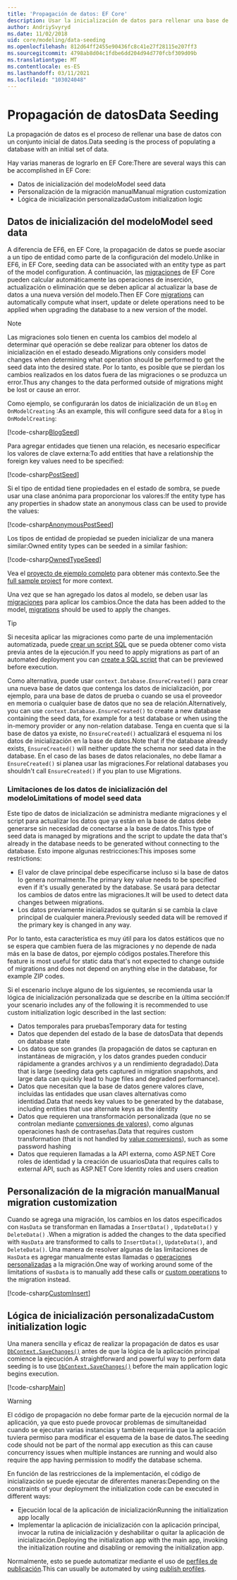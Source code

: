 ```yaml
---
title: 'Propagación de datos: EF Core'
description: Usar la inicialización de datos para rellenar una base de datos con un conjunto inicial de datos mediante Entity Framework Core
author: AndriySvyryd
ms.date: 11/02/2018
uid: core/modeling/data-seeding
ms.openlocfilehash: 812d64ff2455e90436fc8c41e27f28115e207ff3
ms.sourcegitcommit: 4798ab8d04c1fdbe6dd204d94d770fcbf309d09b
ms.translationtype: MT
ms.contentlocale: es-ES
ms.lasthandoff: 03/11/2021
ms.locfileid: "103024048"
---
```

# <a name="data-seeding"></a><span data-ttu-id="379e6-103">Propagación de datos</span><span class="sxs-lookup"><span data-stu-id="379e6-103">Data Seeding</span></span>

<span data-ttu-id="379e6-104">La propagación de datos es el proceso de rellenar una base de datos con un conjunto inicial de datos.</span><span class="sxs-lookup"><span data-stu-id="379e6-104">Data seeding is the process of populating a database with an initial set of data.</span></span>

<span data-ttu-id="379e6-105">Hay varias maneras de lograrlo en EF Core:</span><span class="sxs-lookup"><span data-stu-id="379e6-105">There are several ways this can be accomplished in EF Core:</span></span>

* <span data-ttu-id="379e6-106">Datos de inicialización del modelo</span><span class="sxs-lookup"><span data-stu-id="379e6-106">Model seed data</span></span>
* <span data-ttu-id="379e6-107">Personalización de la migración manual</span><span class="sxs-lookup"><span data-stu-id="379e6-107">Manual migration customization</span></span>
* <span data-ttu-id="379e6-108">Lógica de inicialización personalizada</span><span class="sxs-lookup"><span data-stu-id="379e6-108">Custom initialization logic</span></span>

## <a name="model-seed-data"></a><span data-ttu-id="379e6-109">Datos de inicialización del modelo</span><span class="sxs-lookup"><span data-stu-id="379e6-109">Model seed data</span></span>

<span data-ttu-id="379e6-110">A diferencia de EF6, en EF Core, la propagación de datos se puede asociar a un tipo de entidad como parte de la configuración del modelo.</span><span class="sxs-lookup"><span data-stu-id="379e6-110">Unlike in EF6, in EF Core, seeding data can be associated with an entity type as part of the model configuration.</span></span> <span data-ttu-id="379e6-111">A continuación, las [migraciones](xref:core/managing-schemas/migrations/index) de EF Core pueden calcular automáticamente las operaciones de inserción, actualización o eliminación que se deben aplicar al actualizar la base de datos a una nueva versión del modelo.</span><span class="sxs-lookup"><span data-stu-id="379e6-111">Then EF Core [migrations](xref:core/managing-schemas/migrations/index) can automatically compute what insert, update or delete operations need to be applied when upgrading the database to a new version of the model.</span></span>

> [!NOTE]
> <span data-ttu-id="379e6-112">Las migraciones solo tienen en cuenta los cambios del modelo al determinar qué operación se debe realizar para obtener los datos de inicialización en el estado deseado.</span><span class="sxs-lookup"><span data-stu-id="379e6-112">Migrations only considers model changes when determining what operation should be performed to get the seed data into the desired state.</span></span> <span data-ttu-id="379e6-113">Por lo tanto, es posible que se pierdan los cambios realizados en los datos fuera de las migraciones o se produzca un error.</span><span class="sxs-lookup"><span data-stu-id="379e6-113">Thus any changes to the data performed outside of migrations might be lost or cause an error.</span></span>

<span data-ttu-id="379e6-114">Como ejemplo, se configurarán los datos de inicialización de un `Blog` en `OnModelCreating` :</span><span class="sxs-lookup"><span data-stu-id="379e6-114">As an example, this will configure seed data for a `Blog` in `OnModelCreating`:</span></span>

[!code-csharp[BlogSeed](../../../samples/core/Modeling/DataSeeding/DataSeedingContext.cs?name=BlogSeed)]

<span data-ttu-id="379e6-115">Para agregar entidades que tienen una relación, es necesario especificar los valores de clave externa:</span><span class="sxs-lookup"><span data-stu-id="379e6-115">To add entities that have a relationship the foreign key values need to be specified:</span></span>

[!code-csharp[PostSeed](../../../samples/core/Modeling/DataSeeding/DataSeedingContext.cs?name=PostSeed)]

<span data-ttu-id="379e6-116">Si el tipo de entidad tiene propiedades en el estado de sombra, se puede usar una clase anónima para proporcionar los valores:</span><span class="sxs-lookup"><span data-stu-id="379e6-116">If the entity type has any properties in shadow state an anonymous class can be used to provide the values:</span></span>

[!code-csharp[AnonymousPostSeed](../../../samples/core/Modeling/DataSeeding/DataSeedingContext.cs?name=AnonymousPostSeed)]

<span data-ttu-id="379e6-117">Los tipos de entidad de propiedad se pueden inicializar de una manera similar:</span><span class="sxs-lookup"><span data-stu-id="379e6-117">Owned entity types can be seeded in a similar fashion:</span></span>

[!code-csharp[OwnedTypeSeed](../../../samples/core/Modeling/DataSeeding/DataSeedingContext.cs?name=OwnedTypeSeed)]

<span data-ttu-id="379e6-118">Vea el [proyecto de ejemplo completo](https://github.com/dotnet/EntityFramework.Docs/tree/main/samples/core/Modeling/DataSeeding) para obtener más contexto.</span><span class="sxs-lookup"><span data-stu-id="379e6-118">See the [full sample project](https://github.com/dotnet/EntityFramework.Docs/tree/main/samples/core/Modeling/DataSeeding) for more context.</span></span>

<span data-ttu-id="379e6-119">Una vez que se han agregado los datos al modelo, se deben usar las [migraciones](xref:core/managing-schemas/migrations/index) para aplicar los cambios.</span><span class="sxs-lookup"><span data-stu-id="379e6-119">Once the data has been added to the model, [migrations](xref:core/managing-schemas/migrations/index) should be used to apply the changes.</span></span>

> [!TIP]
> <span data-ttu-id="379e6-120">Si necesita aplicar las migraciones como parte de una implementación automatizada, puede [crear un script SQL](xref:core/managing-schemas/migrations/index#generate-sql-scripts) que se pueda obtener como vista previa antes de la ejecución.</span><span class="sxs-lookup"><span data-stu-id="379e6-120">If you need to apply migrations as part of an automated deployment you can [create a SQL script](xref:core/managing-schemas/migrations/index#generate-sql-scripts) that can be previewed before execution.</span></span>

<span data-ttu-id="379e6-121">Como alternativa, puede usar `context.Database.EnsureCreated()` para crear una nueva base de datos que contenga los datos de inicialización, por ejemplo, para una base de datos de prueba o cuando se usa el proveedor en memoria o cualquier base de datos que no sea de relación.</span><span class="sxs-lookup"><span data-stu-id="379e6-121">Alternatively, you can use `context.Database.EnsureCreated()` to create a new database containing the seed data, for example for a test database or when using the in-memory provider or any non-relation database.</span></span> <span data-ttu-id="379e6-122">Tenga en cuenta que si la base de datos ya existe, no `EnsureCreated()` actualizará el esquema ni los datos de inicialización en la base de datos.</span><span class="sxs-lookup"><span data-stu-id="379e6-122">Note that if the database already exists, `EnsureCreated()` will neither update the schema nor seed data in the database.</span></span> <span data-ttu-id="379e6-123">En el caso de las bases de datos relacionales, no debe llamar a `EnsureCreated()` si planea usar las migraciones.</span><span class="sxs-lookup"><span data-stu-id="379e6-123">For relational databases you shouldn't call `EnsureCreated()` if you plan to use Migrations.</span></span>

### <a name="limitations-of-model-seed-data"></a><span data-ttu-id="379e6-124">Limitaciones de los datos de inicialización del modelo</span><span class="sxs-lookup"><span data-stu-id="379e6-124">Limitations of model seed data</span></span>

<span data-ttu-id="379e6-125">Este tipo de datos de inicialización se administra mediante migraciones y el script para actualizar los datos que ya están en la base de datos debe generarse sin necesidad de conectarse a la base de datos.</span><span class="sxs-lookup"><span data-stu-id="379e6-125">This type of seed data is managed by migrations and the script to update the data that's already in the database needs to be generated without connecting to the database.</span></span> <span data-ttu-id="379e6-126">Esto impone algunas restricciones:</span><span class="sxs-lookup"><span data-stu-id="379e6-126">This imposes some restrictions:</span></span>

* <span data-ttu-id="379e6-127">El valor de clave principal debe especificarse incluso si la base de datos lo genera normalmente.</span><span class="sxs-lookup"><span data-stu-id="379e6-127">The primary key value needs to be specified even if it's usually generated by the database.</span></span> <span data-ttu-id="379e6-128">Se usará para detectar los cambios de datos entre las migraciones.</span><span class="sxs-lookup"><span data-stu-id="379e6-128">It will be used to detect data changes between migrations.</span></span>
* <span data-ttu-id="379e6-129">Los datos previamente inicializados se quitarán si se cambia la clave principal de cualquier manera.</span><span class="sxs-lookup"><span data-stu-id="379e6-129">Previously seeded data will be removed if the primary key is changed in any way.</span></span>

<span data-ttu-id="379e6-130">Por lo tanto, esta característica es muy útil para los datos estáticos que no se espera que cambien fuera de las migraciones y no depende de nada más en la base de datos, por ejemplo códigos postales.</span><span class="sxs-lookup"><span data-stu-id="379e6-130">Therefore this feature is most useful for static data that's not expected to change outside of migrations and does not depend on anything else in the database, for example ZIP codes.</span></span>

<span data-ttu-id="379e6-131">Si el escenario incluye alguno de los siguientes, se recomienda usar la lógica de inicialización personalizada que se describe en la última sección:</span><span class="sxs-lookup"><span data-stu-id="379e6-131">If your scenario includes any of the following it is recommended to use custom initialization logic described in the last section:</span></span>

* <span data-ttu-id="379e6-132">Datos temporales para pruebas</span><span class="sxs-lookup"><span data-stu-id="379e6-132">Temporary data for testing</span></span>
* <span data-ttu-id="379e6-133">Datos que dependen del estado de la base de datos</span><span class="sxs-lookup"><span data-stu-id="379e6-133">Data that depends on database state</span></span>
* <span data-ttu-id="379e6-134">Los datos que son grandes (la propagación de datos se capturan en instantáneas de migración, y los datos grandes pueden conducir rápidamente a grandes archivos y a un rendimiento degradado).</span><span class="sxs-lookup"><span data-stu-id="379e6-134">Data that is large (seeding data gets captured in migration snapshots, and large data can quickly lead to huge files and degraded performance).</span></span>
* <span data-ttu-id="379e6-135">Datos que necesitan que la base de datos genere valores clave, incluidas las entidades que usan claves alternativas como identidad.</span><span class="sxs-lookup"><span data-stu-id="379e6-135">Data that needs key values to be generated by the database, including entities that use alternate keys as the identity</span></span>
* <span data-ttu-id="379e6-136">Datos que requieren una transformación personalizada (que no se controlan mediante [conversiones de valores](xref:core/modeling/value-conversions)), como algunas operaciones hash de contraseñas.</span><span class="sxs-lookup"><span data-stu-id="379e6-136">Data that requires custom transformation (that is not handled by [value conversions](xref:core/modeling/value-conversions)), such as some password hashing</span></span>
* <span data-ttu-id="379e6-137">Datos que requieren llamadas a la API externa, como ASP.NET Core roles de identidad y la creación de usuarios</span><span class="sxs-lookup"><span data-stu-id="379e6-137">Data that requires calls to external API, such as ASP.NET Core Identity roles and users creation</span></span>

## <a name="manual-migration-customization"></a><span data-ttu-id="379e6-138">Personalización de la migración manual</span><span class="sxs-lookup"><span data-stu-id="379e6-138">Manual migration customization</span></span>

<span data-ttu-id="379e6-139">Cuando se agrega una migración, los cambios en los datos especificados con `HasData` se transforman en llamadas a `InsertData()` , `UpdateData()` y `DeleteData()` .</span><span class="sxs-lookup"><span data-stu-id="379e6-139">When a migration is added the changes to the data specified with `HasData` are transformed to calls to `InsertData()`, `UpdateData()`, and `DeleteData()`.</span></span> <span data-ttu-id="379e6-140">Una manera de resolver algunas de las limitaciones de `HasData` es agregar manualmente estas llamadas o [operaciones personalizadas](xref:core/managing-schemas/migrations/operations) a la migración.</span><span class="sxs-lookup"><span data-stu-id="379e6-140">One way of working around some of the limitations of `HasData` is to manually add these calls or [custom operations](xref:core/managing-schemas/migrations/operations) to the migration instead.</span></span>

[!code-csharp[CustomInsert](../../../samples/core/Modeling/DataSeeding/Migrations/20181102235626_Initial.cs?name=CustomInsert)]

## <a name="custom-initialization-logic"></a><span data-ttu-id="379e6-141">Lógica de inicialización personalizada</span><span class="sxs-lookup"><span data-stu-id="379e6-141">Custom initialization logic</span></span>

<span data-ttu-id="379e6-142">Una manera sencilla y eficaz de realizar la propagación de datos es usar [`DbContext.SaveChanges()`](xref:core/saving/index) antes de que la lógica de la aplicación principal comience la ejecución.</span><span class="sxs-lookup"><span data-stu-id="379e6-142">A straightforward and powerful way to perform data seeding is to use [`DbContext.SaveChanges()`](xref:core/saving/index) before the main application logic begins execution.</span></span>

[!code-csharp[Main](../../../samples/core/Modeling/DataSeeding/Program.cs?name=CustomSeeding)]

> [!WARNING]
> <span data-ttu-id="379e6-143">El código de propagación no debe formar parte de la ejecución normal de la aplicación, ya que esto puede provocar problemas de simultaneidad cuando se ejecutan varias instancias y también requeriría que la aplicación tuviera permiso para modificar el esquema de la base de datos.</span><span class="sxs-lookup"><span data-stu-id="379e6-143">The seeding code should not be part of the normal app execution as this can cause concurrency issues when multiple instances are running and would also require the app having permission to modify the database schema.</span></span>

<span data-ttu-id="379e6-144">En función de las restricciones de la implementación, el código de inicialización se puede ejecutar de diferentes maneras:</span><span class="sxs-lookup"><span data-stu-id="379e6-144">Depending on the constraints of your deployment the initialization code can be executed in different ways:</span></span>

* <span data-ttu-id="379e6-145">Ejecución local de la aplicación de inicialización</span><span class="sxs-lookup"><span data-stu-id="379e6-145">Running the initialization app locally</span></span>
* <span data-ttu-id="379e6-146">Implementar la aplicación de inicialización con la aplicación principal, invocar la rutina de inicialización y deshabilitar o quitar la aplicación de inicialización.</span><span class="sxs-lookup"><span data-stu-id="379e6-146">Deploying the initialization app with the main app, invoking the initialization routine and disabling or removing the initialization app.</span></span>

<span data-ttu-id="379e6-147">Normalmente, esto se puede automatizar mediante el uso de [perfiles de publicación](/aspnet/core/host-and-deploy/visual-studio-publish-profiles).</span><span class="sxs-lookup"><span data-stu-id="379e6-147">This can usually be automated by using [publish profiles](/aspnet/core/host-and-deploy/visual-studio-publish-profiles).</span></span>
